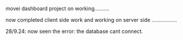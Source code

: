 movei dashboard project on working..........


now completed client side work 
and working on server side .................

28/9.24:
now seen the error: the database cant connect. 
